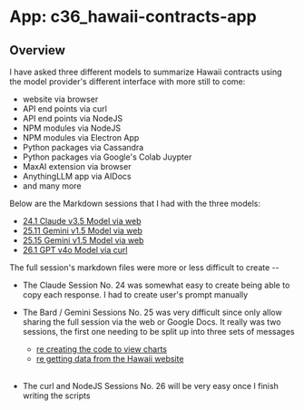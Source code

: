 # App: c36_hawaii-contracts-app 
## Overview
I have asked three different models to summarize Hawaii contracts using the model provider's different interface with more still to come:

- website via browser 
- API end points via curl
- API end points via NodeJS
- NPM modules via NodeJS
- NPM modules via Electron App 
- Python packages via Cassandra
- Python packages via Google's Colab Juypter
- MaxAI extension via browser 
- AnythingLLM app via AIDocs 
- and many more 

Below are the Markdown sessions that I had with the three models:

- [24.1  Claude v3.5 Model via web ](Claude-35s_Anthropic-web/c36_c35sanw_t024.01.0.40706.1700_response.md)  
- [25.11 Gemini v1.5 Model via web ](Gemini-15_Google-web/c36_ge15ggw-t025.11.0.40706.1032_response.md)  
- [25.15 Gemini v1.5 Model via web ](Gemini-15_Google-web/c36_ge15ggw-t025.15.0.40706.1818_response.md)  
- [26.1  GPT    v4o  Model via curl](GPT-40_OpenAI-curl/c36_gp4oopu_t026.01.0.40707.1921_markdown.md)  

The full session's markdown files were more or less difficult to create --

- The Claude Session No. 24 was somewhat easy to create being able to copy each response. I had to create user's prompt manually
- The Bard / Gemini Sessions No. 25 was very difficult since only allow sharing the full session via the web or Google Docs. 
  It really was two sessions, the first one needing to be split up into three sets of messages 
  - [re creating the code to view charts](https://g.co/gemini/share/b08714978223)
  - [re getting data from the Hawaii website](https://g.co/gemini/share/b0699a8e22ff)

  <br>  
  
- The curl and NodeJS Sessions No. 26 will be very easy once I finish writing the scripts 










